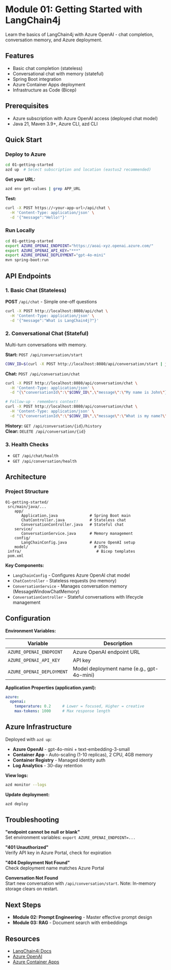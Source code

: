 # Module 01: Getting Started with LangChain4j

Learn the basics of LangChain4j with Azure OpenAI - chat completion, conversation memory, and Azure deployment.

## Features

- Basic chat completion (stateless)
- Conversational chat with memory (stateful)
- Spring Boot integration
- Azure Container Apps deployment
- Infrastructure as Code (Bicep)

## Prerequisites

- Azure subscription with Azure OpenAI access (deployed chat model)
- Java 21, Maven 3.9+, Azure CLI, azd CLI

## Quick Start

### Deploy to Azure

```bash
cd 01-getting-started
azd up  # Select subscription and location (eastus2 recommended)
```

**Get your URL:**
```bash
azd env get-values | grep APP_URL
```

**Test:**
```bash
curl -X POST https://<your-app-url>/api/chat \
  -H 'Content-Type: application/json' \
  -d '{"message":"Hello!"}'
```

### Run Locally

```bash
cd 01-getting-started
export AZURE_OPENAI_ENDPOINT="https://aoai-xyz.openai.azure.com/"
export AZURE_OPENAI_API_KEY="***"
export AZURE_OPENAI_DEPLOYMENT="gpt-4o-mini"
mvn spring-boot:run
```

## API Endpoints

### 1. Basic Chat (Stateless)

**POST** `/api/chat` - Simple one-off questions

```bash
curl -X POST http://localhost:8080/api/chat \
  -H 'Content-Type: application/json' \
  -d '{"message":"What is LangChain4j?"}'
```

### 2. Conversational Chat (Stateful)

Multi-turn conversations with memory.

**Start:** `POST /api/conversation/start`
```bash
CONV_ID=$(curl -X POST http://localhost:8080/api/conversation/start | jq -r '.conversationId')
```

**Chat:** `POST /api/conversation/chat`
```bash
curl -X POST http://localhost:8080/api/conversation/chat \
  -H 'Content-Type: application/json' \
  -d "{\"conversationId\":\"$CONV_ID\",\"message\":\"My name is John\"}"

# Follow-up - remembers context!
curl -X POST http://localhost:8080/api/conversation/chat \
  -H 'Content-Type: application/json' \
  -d "{\"conversationId\":\"$CONV_ID\",\"message\":\"What is my name?\"}"
```

**History:** `GET /api/conversation/{id}/history`  
**Clear:** `DELETE /api/conversation/{id}`

### 3. Health Checks

- `GET /api/chat/health`
- `GET /api/conversation/health`

## Architecture

### Project Structure

```
01-getting-started/
 src/main/java/...
    app/
       Application.java              # Spring Boot main
       ChatController.java           # Stateless chat
       ConversationController.java   # Stateful chat
    service/
       ConversationService.java      # Memory management
    config/
       LangChainConfig.java          # Azure OpenAI setup
    model/                             # DTOs
 infra/                                 # Bicep templates
 pom.xml
```

**Key Components:**
- `LangChainConfig` - Configures Azure OpenAI chat model
- `ChatController` - Stateless requests (no memory)
- `ConversationService` - Manages conversation memory (MessageWindowChatMemory)
- `ConversationController` - Stateful conversations with lifecycle management

## Configuration

**Environment Variables:**

| Variable | Description |
|----------|-------------|
| `AZURE_OPENAI_ENDPOINT` | Azure OpenAI endpoint URL |
| `AZURE_OPENAI_API_KEY` | API key |
| `AZURE_OPENAI_DEPLOYMENT` | Model deployment name (e.g., gpt-4o-mini) |

**Application Properties (application.yaml):**
```yaml
azure:
  openai:
    temperature: 0.2     # Lower = focused, Higher = creative
    max-tokens: 1000     # Max response length
```

## Azure Infrastructure

Deployed with `azd up`:
- **Azure OpenAI** - gpt-4o-mini + text-embedding-3-small
- **Container App** - Auto-scaling (1-10 replicas), 2 CPU, 4GB memory
- **Container Registry** - Managed identity auth
- **Log Analytics** - 30-day retention

**View logs:**
```bash
azd monitor --logs
```

**Update deployment:**
```bash
azd deploy
```

## Troubleshooting

**"endpoint cannot be null or blank"**  
Set environment variables: `export AZURE_OPENAI_ENDPOINT=...`

**"401 Unauthorized"**  
Verify API key in Azure Portal, check for expiration

**"404 Deployment Not Found"**  
Check deployment name matches Azure Portal

**Conversation Not Found**  
Start new conversation with `/api/conversation/start`. Note: In-memory storage clears on restart.

## Next Steps

- **Module 02: Prompt Engineering** - Master effective prompt design
- **Module 03: RAG** - Document search with embeddings

## Resources

- [LangChain4j Docs](https://docs.langchain4j.dev/)
- [Azure OpenAI](https://learn.microsoft.com/azure/ai-services/openai/)
- [Azure Container Apps](https://learn.microsoft.com/azure/container-apps/)
